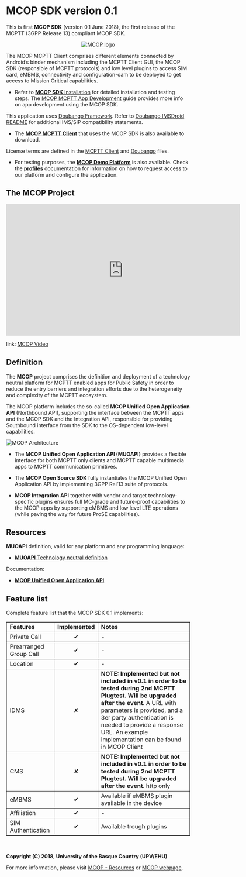 # MCOP SDK version 0.1This is first **MCOP SDK** (version 0.1 June 2018), the first release of the MCPTT (3GPP Release 13) compliant MCOP SDK.

<p align="center"><a href="https://mcopenplatform.org" target="_blank" rel="noopener noreferrer"><img src="https://demo.mcopenplatform.org/gitlist/mcop/MCOP-SDK.git/raw/master/images/logoMCOP_MD_w400px.png" alt="MCOP logo"></a></p>

The MCOP MCPTT Client comprises different elements connected by Android’s binder mechanism including the MCPTT Client GUI, the MCOP SDK (responsible of MCPTT protocols) and low level plugins to access SIM card, eMBMS, connectivity and configuration-oam to be deployed to get access to Mission Critical capabilities.

* Refer to [**MCOP SDK** Installation](https://demo.mcopenplatform.org/gitlist/mcop/MCOP-SDK.git/blob/master/docs/MCOP_SDK_Installation.md) for detailed installation and testing steps. The [MCOP MCPTT App Development](https://demo.mcopenplatform.org/gitlist/mcop/MCOP-SDK.git/blob/master/docs/MCOP_App_developing_steps.md) guide provides more info on app development using the MCOP SDK.This application uses [Doubango Framework](https://www.doubango.org/).Refer to [Doubango IMSDroid README](https://demo.mcopenplatform.org/gitlist/mcop/MCOP-SDK.git/blob/master/docs/imsdroid_README.md) for additional IMS/SIP compatibility statements.

* The [**MCOP MCPTT Client**](https://demo.mcopenplatform.org/gitlist/mcop/MCOP-MCPTT-Client.git/blob/master/README.md) that uses the MCOP SDK is also available to download.

License terms are defined in the [MCPTT Client](https://demo.mcopenplatform.org/gitlist/mcop/MCOP-SDK.git/blob/master/docs/Licensing.md) and [Doubango](https://demo.mcopenplatform.org/gitlist/mcop/MCOP-SDK.git/blob/master/docs/Licensing_Doubango.md) files. * For testing purposes, the [**MCOP Demo Platform**](https://demo.mcopenplatform.org/) is also available. Check the [**profiles**](https://demo.mcopenplatform.org/gitlist/mcop/MCOP-SDK.git/blob/master/docs/Profiles.md) documentation for information on how to request access to our platform and configure the application.

## The MCOP Project


<iframe src="https://player.vimeo.com/video/269823996?title=0" width="640" height="360" frameborder="0" webkitallowfullscreen mozallowfullscreen allowfullscreen></iframe><p>link: <a href="https://vimeo.com/269823996">MCOP Video</a></p>
## DefinitionThe **MCOP** project comprises the definition and deployment of a technology neutral platform for MCPTT enabled apps for Public Safety in order to reduce the entry barriers and integration efforts due to the heterogeneity and complexity of the MCPTT ecosystem.The MCOP platform includes the so-called **MCOP Unified Open Application API** (Northbound API), supporting the interface between the MCPTT apps and the MCOP SDK and the Integration API, responsible for providing Southbound interface from the SDK to the OS-dependent low-level capabilities.![MCOP Architecture](https://demo.mcopenplatform.org/gitlist/mcop/MCOP-SDK.git/raw/master/images/MCOParchitecture.png)* The **MCOP Unified Open Application API (MUOAPI)** provides a flexible interface for both MCPTT only clients and MCPTT capable multimedia apps to MCPTT communication primitives.* The **MCOP Open Source SDK** fully instantiates the MCOP Unified Open Application API by implementing 3GPP Rel’13 suite of protocols.* **MCOP Integration API** together with vendor and target technology-specific plugins ensures full MC-grade and future-proof capabilities to the MCOP apps by supporting eMBMS and low level LTE operations (while paving the way for future ProSE capabilities).

## Resources

**MUOAPI** definition, valid for any platform and any programming language:

* [**MUOAPI** Technology neutral definition](https://www.mcopenplatform.org/resources/MUOAPI_definition/)

Documentation:

* [**MCOP Unified Open Application API**](https://www.mcopenplatform.org/resources/MUOAPI/)## Feature listComplete feature list that the MCOP SDK 0.1 implements:

<table border='1' cellspacing='0' cellpadding='7'>
<blockquote><tr>
<blockquote><td><b>Features</b></td>
<td><b>Implemented</b></td>
<td><b>Notes</b></td>
</blockquote></tr>
<tr>
<blockquote><td>Private Call</td>
<td align="center"> ✔ </td>
<td> - </td>
</blockquote></tr>
<tr>
<blockquote><td>Prearranged Group Call</td>
<td align="center"> ✔ </td>
<td> - </td>
</blockquote></tr>
<tr>
<blockquote><td>Location</td>
<td align="center"> ✔ </td>
<td> - </td>
</blockquote></tr>
<tr>
<blockquote><td>IDMS</td>
<td align="center"> ✘ </td>
<td> <b>NOTE: Implemented but not included in v0.1 in order to be tested during 2nd MCPTT Plugtest. Will be upgraded after the event.</b> A URL with parameters is provided, and a 3er party authentication is needed to provide a response URL. An example implementation can be found in MCOP Client </td>
</blockquote></tr>
<tr>
<blockquote><td>CMS</td>
<td align="center"> ✘ </td>
<td> <b>NOTE: Implemented but not included in v0.1 in order to be tested during 2nd MCPTT Plugtest. Will be upgraded after the event.</b> http only </td>
</blockquote></tr>
<tr>
<blockquote><td>eMBMS</td>
<td align="center"> ✔ </td>
<td> Available if eMBMS plugin available in the device </td>
</blockquote></tr>
<tr>
<blockquote><td>Affiliation</td>
<td align="center"> ✔ </td>
<td> - </td>
</blockquote></tr>
<tr>
<blockquote><td>SIM Authentication</td>
<td align="center"> ✔ </td>
<td> Available trough plugins </td>
</blockquote></tr>
</blockquote><blockquote></table>
</br>


**Copyright (C) 2018, University of the Basque Country (UPV/EHU)**For more information, please visit [MCOP - Resources](https://www.mcopenplatform.org/mcop_resources/) or [MCOP webpage](https://www.mcopenplatform.org).
